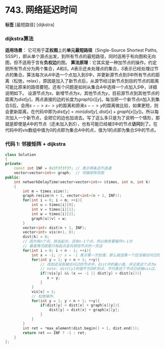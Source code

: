 # 743. 网络延迟时间

**标签** [最短路径] [dijkstra]

### dijkstra算法
**适用场景**： 它可用于**正权图**上的**单元最短路径**（Single-Source Shortest Paths, SSSP），即从单个源点出发，到所有节点的最短路径，同时适用于有向图和无向图，但不适用于含有**负权边**的图。
**算法原理**：它其实是一种加节点的操作。约定把所有节点分为两个集合，$A$和$S$。$A$表示还未处理点的集合，$S$表示已经处理过节点的集合。算法每次从$A$中选一个点加入到$S$中，并更新源节点到$S$中所有节点的距离（松弛，relax），原因是加入了新节点后，从源节经过新节点到目的节点的距离可能比原来的路径要短。还有个问题是如何从集合$A$中选择一个点加入$S$中，详细说明如下。
设源节点为$s$，新增节点为$x$，其他节点为$y$，目前源节点到其他节点的距离为$dist[y]$，两点直接的边的长度为$graph[x][y]$。每当把一个新节点$n$加入到集合$S$后，会用$s-->x->y$的距离和原来$s-->y$的距离做比较，如果更短，则会更新距离，在代码中即为$dist[y] = min(dist[y], dist[x] + graph[x][y])$。所以每次加入一个新节点，会把它的边也加进去。写了这么多只是为了说明一个情形，那就是即使是$A$中的节点（还未加入到$S$），也有可能已经被$S$中的节点**访问**到了。在代码中的$vis$数组中值为0的点即为集合$A$中的点，值为1的点即为集合$S$中的节点。


### 代码 1: 邻接矩阵 + dijkstra
```c++
class Solution
{
private:
    const int INF = 0x3f3f3f3f; // 表示两条边不连通
    vector<vector<int>> graph;  // 邻接矩阵存图
public:
    int networkDelayTime(vector<vector<int>> &times, int n, int k)
    {
        int m = times.size();
        graph.resize(n + 1, vector<int>(n + 1, INF));
        for(int i = 0; i < m; ++i){
            int u = times[i][0];
            int v = times[i][1];
            int w = times[i][2];
            graph[u][v] = w;
        }
        vector<int> dist(n + 1, INF);
        vector<int> vis(n+1, 0);
        dist[k] = 0;
        // 因为有n个点，除去起点，还有n-1个点，所以做多要循环n-1次
        // 最差情况就是只有起点走向其他节点的一天边
        for(int i = 0; i < n - 1; ++i){
            int x = -1; // x = -1 表示第一次处理，那么就选第一个还没被访问过的节点
            for(int y = 1; y < n + 1; ++y){ 
                // 找到还没有被访问过的节点中，dist中的最小值，并记录这个点为x
                // note: dist[y]的值不为INF的点，不代表这个节点已经被vis过。
                if(!vis[y] && (x == -1 || dist[y] < dist[x])){
                   x = y; 
                }
            }
            vis[x] = 1;
            // 松弛操作。
            for(int y = 1; y < n + 1; ++y){
                if(dist[y] > dist[x] + graph[x][y]){
                    dist[y] = dist[x] + graph[x][y];
                }
            }
        }
        int ret = *max_element(dist.begin() + 1, dist.end());
        return ret == INF ? -1 : ret;
    }
};
```